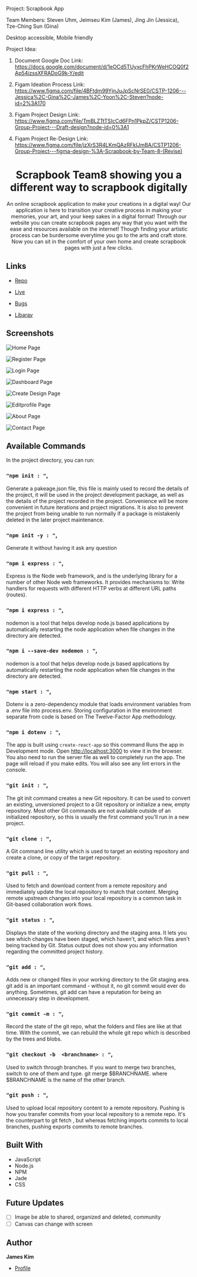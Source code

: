 Project: Scrapbook App 

Team Members:
Steven Uhm,
Jeimseu Kim (James),
Jing Jin (Jessica),
Tze-Ching Sun (Gina)


Desktop accessible, Mobile friendly

Project Idea:

1. Document Google Doc Link:
https://docs.google.com/document/d/1eOCd5TUyxcFhPKrWeHCOQ0f2Ap54izssXFRADoG9k-Y/edit

2. Figam Ideation Process Link:
https://www.figma.com/file/4BFtdm99YjnJuJpScNrSE0/CSTP-1206---Jessica%2C-Gina%2C-James%2C-Yoon%2C-Steven?node-id=2%3A170

4. Figam Project Design Link:
https://www.figma.com/file/TmBLZTtTSIcCd6FPn1PkpZ/CSTP1206-Group-Project---Draft-design?node-id=0%3A1

5. Figam Project Re-Design Link:
https://www.figma.com/file/jzXrS3R4LKmQAzRFkIJmBA/CSTP1206-Group-Project---figma-design-%3A-Scrapbook-by-Team-8-(Revise)

<h1 align="center">Scrapbook Team8 showing you a different way to scrapbook digitally</h1>

<p align="center">
An online scrapbook application to make your creations in a digital way!  Our application is here to transition your creative process in making your memories, your art,  and your keep sakes in a digital format! Through our website you can create scrapbook pages any way that you want  with the ease and resources available on the internet! Though finding your artistic process can be burdersome everytime  you go to the arts and craft store. Now you can sit in the comfort of your own home and create scrapbook pages with just a few clicks.
</p>

## Links

- [Repo](https://github.com/JamesKim4913/cstp1206_project> "Scrapbook Repo")

- [Live](https://scrapbookappteam8.herokuapp.com/home "Live View")

- [Bugs](https://github.com/JamesKim4913/cstp1206_project/issues "Issues Page")

- [Libaray](http://fabricjs.com/ "Fabric js")

## Screenshots

![Home Page](/image/Homepage_screenshot.png "Home Page")

![Register Page](/image/Register_screenshot.png "Register Page")

![Login Page](/image/Login_screenshot.png "Login Page")

![Dashboard Page](/image/Dashboard_screenshot.png "Dashboard Page")

![Create Design Page](/image/Create_Design_screenshot.png "Create Design Page")

![Editprofile Page](/image/Editprofile_screenshot.png "Editprofile Page")

![About Page](/image/About_screenshot.png "About Page")

![Contact Page](/image/Contact_screenshot.png "Contact Page")

## Available Commands

In the project directory, you can run:

### `"npm init : "`,
Generate a pakeage.json file, this file is mainly used to record the details of the project, it will be used in the project development package, as well as the details of the project recorded in the project. Convenience will be more convenient in future iterations and project migrations. It is also to prevent the project from being unable to run normally if a package is mistakenly deleted in the later project maintenance.

### `"npm init -y : "`,
Generate it without having it ask any question

### `"npm i express : "`,
Express is the Node web framework, and is the underlying library for a number of other Node web frameworks. It provides mechanisms to: Write handlers for requests with different HTTP verbs at different URL paths (routes).

### `"npm i express : "`,
nodemon is a tool that helps develop node.js based applications by automatically restarting the node application when file changes in the directory are detected.

### `"npm i --save-dev nodemon : "`,
nodemon is a tool that helps develop node.js based applications by automatically restarting the node application when file changes in the directory are detected.

### `"npm start : "`,
Dotenv is a zero-dependency module that loads environment variables from a .env file into process.env. Storing configuration in the environment separate from code is based on The Twelve-Factor App methodology.

### `"npm i dotenv : "`,
The app is built using `create-react-app` so this command Runs the app in Development mode. Open [http://localhost:3000](http://localhost:3000) to view it in the browser. You also need to run the server file as well to completely run the app. The page will reload if you make edits.
You will also see any lint errors in the console.

### `"git init : "`,
The git init command creates a new Git repository. It can be used to convert an existing, unversioned project to a Git repository or initialize a new, empty repository. Most other Git commands are not available outside of an initialized repository, so this is usually the first command you'll run in a new project.

### `"git clone : "`,
A Git command line utility which is used to target an existing repository and create a clone, or copy of the target repository.
 
### `"git pull : "`,
Used to fetch and download content from a remote repository and immediately update the local repository to match that content. Merging remote upstream changes into your local repository is a common task in Git-based collaboration work flows.

### `"git status : "`,
Displays the state of the working directory and the staging area. It lets you see which changes have been staged, which haven't, and which files aren't being tracked by Git. Status output does not show you any information regarding the committed project history.

### `"git add : "`,
Adds new or changed files in your working directory to the Git staging area. git add is an important command - without it, no git commit would ever do anything. Sometimes, git add can have a reputation for being an unnecessary step in development.

### `"git commit -m : "`,
Record the state of the git repo, what the folders and files are like at that time. With the commit, we can rebuild the whole git repo which is described by the trees and blobs.

### `"git checkout -b  <branchname> : "`,
Used to switch through branches. If you want to merge two branches, switch to one of them and type. git merge $BRANCHNAME. where $BRANCHNAME is the name of the other branch.

### `"git push : "`,
Used to upload local repository content to a remote repository. Pushing is how you transfer commits from your local repository to a remote repo. It's the counterpart to git fetch , but whereas fetching imports commits to local branches, pushing exports commits to remote branches.

## Built With

- JavaScript
- Node.js
- NPM
- Jade
- CSS

## Future Updates

- [ ] Image be able to shared, organized and deleted, community
- [ ] Canvas can change with screen

## Author

**James Kim**

- [Profile](https://github.com/JamesKim4913 "James Kim")

